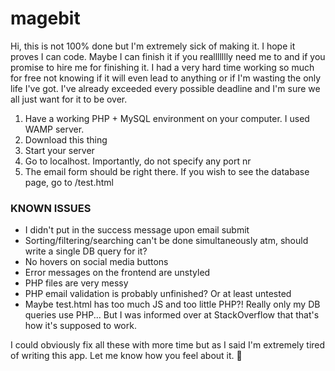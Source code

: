 # magebit

Hi, this is not 100% done but I'm extremely sick of making it. I hope it proves I can code. Maybe I can finish it if you reallllllly need me to and if you promise to hire me for finishing it. I had a very hard time working so much for free not knowing if it will even lead to anything or if I'm wasting the only life I've got. I've already exceeded every possible deadline and I'm sure we all just want for it to be over.

1) Have a working PHP + MySQL environment on your computer. I used WAMP server.
2) Download this thing
3) Start your server
4) Go to localhost. Importantly, do not specify any port nr
5) The email form should be right there. If you wish to see the database page, go to /test.html

### KNOWN ISSUES
* I didn't put in the success message upon email submit
* Sorting/filtering/searching can't be done simultaneously atm, should write a single DB query for it?
* No hovers on social media buttons
* Error messages on the frontend are unstyled
* PHP files are very messy
* PHP email validation is probably unfinished? Or at least untested
* Maybe test.html has too much JS and too little PHP?! Really only my DB queries use PHP... But I was informed over at StackOverflow that that's how it's supposed to work.

I could obviously fix all these with more time but as I said I'm extremely tired of writing this app. Let me know how you feel about it. 🧐
